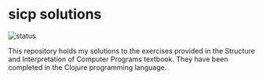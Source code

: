 # sicp solutions
![status](https://travis-ci.org/Rabinzon/sicp.svg?branch=master)

This repository holds my solutions to the exercises provided in the Structure and Interpretation of Computer Programs textbook. They have been completed in the Clojure programming language.
